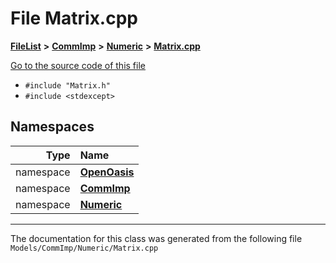 

# File Matrix.cpp



[**FileList**](files.md) **>** [**CommImp**](dir_6202b98a8704f42b1ea358646461643f.md) **>** [**Numeric**](dir_a0ece07902893bffce0f747cc8ee06c8.md) **>** [**Matrix.cpp**](_matrix_8cpp.md)

[Go to the source code of this file](_matrix_8cpp_source.md)



* `#include "Matrix.h"`
* `#include <stdexcept>`













## Namespaces

| Type | Name |
| ---: | :--- |
| namespace | [**OpenOasis**](namespace_open_oasis.md) <br> |
| namespace | [**CommImp**](namespace_open_oasis_1_1_comm_imp.md) <br> |
| namespace | [**Numeric**](namespace_open_oasis_1_1_comm_imp_1_1_numeric.md) <br> |





















































------------------------------
The documentation for this class was generated from the following file `Models/CommImp/Numeric/Matrix.cpp`

